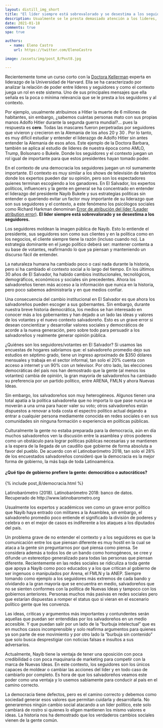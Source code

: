 ```yaml
---
layout: distill_img_short
title: "El líder siempre está sobrevalorado y se desestima a los seguidores"
description: Usualmente se le presta demasiado atención a los lideres, dejando afuera del análisis social a los seguidores y el contexto.
date: 2021-01-18
comments: true
spa: true

authors:
  - name: Eleno Castro
    url: https://twitter.com/ElenoCastro

image: /assets/img/post_8/Post8.jpg

---
```

<p class="first-p"><span class="first-word">R</span>ecientemente tome un curso corto con la <a href="https://barbarakellerman.com/" target="blank">Doctora Kellerman</a> experta en liderazgo de la Universidad de Harvard. Ella se ha caracterizado por analizar la relación de poder entre líderes y seguidores y como el contexto juega un rol en este sistema. Uno de sus principales mensajes que ella señala es la poca o mínima relevancia que se le presta a los seguidores y al contexto. </p>

Por ejemplo, usualmente atribuimos a Hitler la muerte de 6 millones de habitantes, sin embargo, ¿sabemos cuántas personas mato con sus propias manos Adolfo Hitler durante la segunda guerra mundial?… pues la respuesta es <b>cero</b>. Todas las mascares fueron perpetradas por seguidores que vivieron y crecieron en la Alemania de los años 20 y 30 . Por lo tanto, es muy difícil estudiar y entender el liderazgo de Adolfo Hitler sin antes entender la Alemania de esos años. Este ejemplo de la Doctora Barbara, también se aplica al estudio de líderes de nuestra época como AMLO, Trump, Bolsonaro o Bukele. Donde los seguidores y el contexto juegan un rol igual de importante para que estos presidentes hayan tomado poder.

En el contexto de una democracia los seguidores juegan un rol sumamente importante. El contexto es muy similar a los shows de televisión de talentos donde los expertos pueden dar su opinión, pero son los espectadores quienes terminan escogiendo a los ganadores. En El Salvador, los expertos políticos, influencers y la gente en general se ha concentrado en entender el liderazgo del presidente Nayib Bukele y sus estrategias políticas sin entender o queriendo evitar un factor muy importante de su liderazgo que son sus seguidores y el contexto, a este fenómeno los psicólogos sociales como Richard Harkman denominan <a href = "https://www.apa.org/science/about/psa/2004/06/hackman" target= "blank">Error de atribución del líder (Leader atribution error)</a>. <b>El líder siempre está sobrevalorado y se desestima a los seguidores.</b>

Los seguidores moldean la imagen pública de Nayib. Esto lo entiende el presidente, sus seguidores son como sus clientes y en la política como en los negocios, el cliente siempre tiene la razón (incluso cuando no). La estrategia dominante en el juego político deberá ser: mantener contenta a su base de votantes, reafirmando lo que ya piensan y manteniendo un discurso fácil de entender.

La naturaleza humana ha cambiado poco o casi nada durante la historia, pero si ha cambiado el contexto social a lo largo del tiempo. En los últimos 30 años de El Salvador, ha habido cambios institucionales, tecnológicos, demográficos, económicos y sociales sin precedentes. Ahora los salvadoreños tienen más acceso a la información que nunca en la historia, pero poco sabemos administrarla y en que medios confiar.

Una consecuencia del cambio institucional en El Salvador es que ahora los salvadoreños pueden escoger a sus gobernantes. Sin embargo, durante nuestra breve historia democrática, los medios se han interesado en conocer más a los gobernantes y han dejado a un lado las ideas y valores de los votantes y el nuevo contexto salvadoreño. Esto es un grave error si desean concientizar y desarrollar valores sociales y democráticos de acorde a la nueva generación, pero sobre todo para persuadir a los salvadoreños y realmente generar opinión pública.

¿Quiénes son los seguidores/votantes en El Salvador? Si usamos las encuestas de hogares sabríamos que: el salvadoreño promedio dejo sus estudios en séptimo grado, tiene un ingreso aproximado de $350 dólares mensuales y trabaja en el sector informal, tan solo el 20% cuenta con acceso a internet y un 90% con un televisor. Por otro lado, las elecciones democráticas del país nos han demostrado que la gente (al menos los votantes) cambia de opinión, la gran mayoría de salvadoreños ha cambiado su preferencia por un partido político, entre ARENA, FMLN y ahora Nuevas Ideas. 

Sin embargo, los salvadoreños son muy heterogéneos. Algunos tienen una total apatía a la política salvadoreña que no importa lo que pase nunca se moverán a una urna para hacer valer su voto; otros salvadoreños están dispuestos a renovar a toda costa el espectro político actual dejando a entrar a cualquier persona mediamente conocida en redes sociales o en sus comunidades sin ninguna formación o experiencia en políticas públicas. 

Culturalmente la gente no estaba preparada para la democracia, aún en día muchos salvadoreños ven la discusión entre la asamblea y otros poderes como un obstáculo para lograr políticas públicas necesarias y se mantienen a la espera de la llegada de un caudillo que gobierne de forma absoluta a favor del pueblo. De acuerdo con el Latinobarómetro 2018, tan solo el 28% de los encuestados salvadoreños consideró que la democracia es la mejor forma de gobierno, la más baja de toda Latinoamérica.

#### ¿Qué tipo de gobierno prefiere la gente: democrático o autocráticos?
{% include post_8/democracia.html %}
<div class="caption">
   Latinobarómetro (2018). Latinobarómetro 2018: banco de datos. Recuperado de http://www.latinobarometro.org
</div>

Usualmente los expertos y académicos ven como un grave error político que Nayib haya entrado con militares a la Asamblea, sin embargo, el salvadoreño promedio poco entiende el significado la división de poderes y celebra o en el mejor de casos es indiferente a los ataques a los diputados del país.

Un problema grave de no entender el contexto y a los seguidores es que la comunicación entre los que piensan diferente es muy hostil en la cual se ataca a la gente sin preguntarnos por qué piensa como piensa. Se considera además a todos los de un bando como homogéneos, se cree y difunde un estereotipo generalizado para todas las personas que piensan diferente. Recientemente en las redes sociales se ridiculiza a toda gente que apoya a Nayib como poco educados y a los que critican al gobierno de ser ingenuos o manipulados por Arena, el FMLN y la ANEP. Siempre tomando como ejemplo a los seguidores más extremos de cada bando y olvidando a la gran mayoría que se encuentra en medio, salvadoreños que no se sienten conformes con la política de Nuevas Ideas y tampoco con los gobiernos anteriores. Personas muchos más pasivas en redes sociales pero que estarían dispuestas a romper el status quo si vieran en el escenario político gente que les convenza.

Las ideas, criticas y argumentos más importantes y contundentes serán aquellas que puedan ser entendidas por los salvadoreños en un medio accesible. Y que puedan salir por un lado de la “burbuja intelectual” que es en muchos casos incomprensible y solo reafirma argumentos para quienes ya son parte de ese movimiento y por otro lado la “burbuja sin contenido” que solo busca desprestigiar con noticias falsas e insultos a sus adversarios.

Actualmente, Nayib tiene la ventaja de tener una oposición con poca credibilidad o con poca maquinaria de marketing para competir con la marca de Nuevas Ideas. En este contexto, los seguidores son los únicos capaces de moldear o cambiar las acciones del líder y en todo caso de cambiarlo por completo. Es hora de que los salvadoreños veamos este poder como una ventaja y lo usemos sabiamente para conducir al país en el camino correcto.

La democracia tiene defectos, pero es el camino correcto y debemos como sociedad generar esos valores que permitan cuidarla y desarrollarla. No generaremos ningún cambio social atacando a un líder político, este solo cambiará de rostro si quienes lo eligen mantienen los mismo valores e ideas. La historia nos ha demostrado que los verdaderos cambios sociales vienen de la gente común. 
